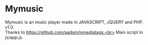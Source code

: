 # Mymusic
Mymusic is an music player made in JAVASCRIPT, JQUERY and PHP.<br>
v1.0.<br>
Thanks to https://github.com/aadsm/jsmediatags.<br>
Main script in js/app.js.<br>

